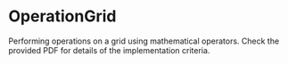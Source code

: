 # OperationGrid
Performing operations on a grid using mathematical operators. Check the provided PDF for details of the implementation criteria.
